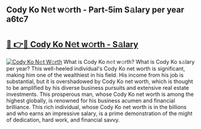 ## Cody Ko N𝚎t w𝚘rth - Part-5im S𝚊lary per year a6tc7

# <h2><a href="http://gc49fp7.nevu.top/?p=Cody+Ko">🔗 👉🔴 Cody Ko N𝚎t w𝚘rth - S𝚊lary</a></h2>

[![Cody Ko N𝚎t W𝚘rth](https://i.imgur.com/Oavwk0R.jpeg)](http://gc49fp7.nevu.top/?p=Cody+Ko)
What is Cody Ko n𝚎t w𝚘rth? What is Cody Ko s𝚊lary per year?
This well-heeled individual's Cody Ko net worth is significant, making him one of the wealthiest in his field. His income from his job is substantial, but it is overshadowed by Cody Ko net worth, which is thought to be amplified by his diverse business pursuits and extensive real estate investments. This prosperous man, whose Cody Ko net worth is among the highest globally, is renowned for his business acumen and financial brilliance. This rich individual, whose Cody Ko net worth is in the billions and who earns an impressive salary, is a prime demonstration of the might of dedication, hard work, and financial savvy.
